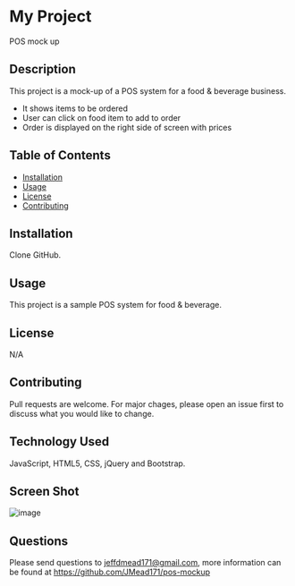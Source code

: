 # My Project
POS mock up

## Description
This project is a mock-up of a POS system for a food & beverage business.
- It shows items to be ordered
- User can click on food item to add to order
- Order is displayed on the right side of screen with prices


  
## Table of Contents
  
  * [Installation](#installation)
  * [Usage](#usage)
  * [License](#license)
  * [Contributing](#contributing)
  

## Installation
Clone GitHub.
  
  
## Usage 
This project is a sample POS system for food & beverage.


## License
N/A 
  

## Contributing
Pull requests are welcome. For major chages, please open an issue first to discuss what you would like to change.
  

## Technology Used
JavaScript, HTML5, CSS, jQuery and Bootstrap.


## Screen Shot
  ![image](https://user-images.githubusercontent.com/64744763/108270430-6ff1e680-713d-11eb-857c-be68d11b60ce.png)


## Questions
Please send questions to jeffdmead171@gmail.com, more information can be found at https://github.com/JMead171/pos-mockup